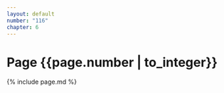 ```yaml
---
layout: default
number: "116"
chapter: 6
---
```


# Page {{page.number | to_integer}}
{% include page.md %}
